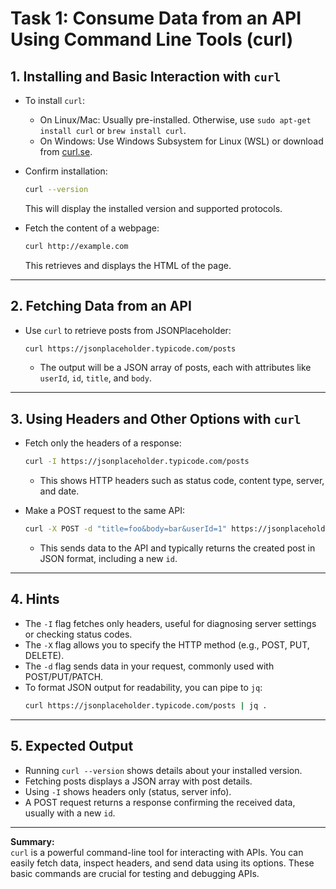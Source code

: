 # Task 1: Consume Data from an API Using Command Line Tools (curl)

## 1. Installing and Basic Interaction with `curl`

- To install `curl`:
  - On Linux/Mac: Usually pre-installed. Otherwise, use `sudo apt-get install curl` or `brew install curl`.
  - On Windows: Use Windows Subsystem for Linux (WSL) or download from [curl.se](https://curl.se/).

- Confirm installation:
  ```sh
  curl --version
  ```
  This will display the installed version and supported protocols.

- Fetch the content of a webpage:
  ```sh
  curl http://example.com
  ```
  This retrieves and displays the HTML of the page.

---

## 2. Fetching Data from an API

- Use `curl` to retrieve posts from JSONPlaceholder:
  ```sh
  curl https://jsonplaceholder.typicode.com/posts
  ```
  - The output will be a JSON array of posts, each with attributes like `userId`, `id`, `title`, and `body`.

---

## 3. Using Headers and Other Options with `curl`

- Fetch only the headers of a response:
  ```sh
  curl -I https://jsonplaceholder.typicode.com/posts
  ```
  - This shows HTTP headers such as status code, content type, server, and date.

- Make a POST request to the same API:
  ```sh
  curl -X POST -d "title=foo&body=bar&userId=1" https://jsonplaceholder.typicode.com/posts
  ```
  - This sends data to the API and typically returns the created post in JSON format, including a new `id`.

---

## 4. Hints

- The `-I` flag fetches only headers, useful for diagnosing server settings or checking status codes.
- The `-X` flag allows you to specify the HTTP method (e.g., POST, PUT, DELETE).
- The `-d` flag sends data in your request, commonly used with POST/PUT/PATCH.
- To format JSON output for readability, you can pipe to `jq`:
  ```sh
  curl https://jsonplaceholder.typicode.com/posts | jq .
  ```

---

## 5. Expected Output

- Running `curl --version` shows details about your installed version.
- Fetching posts displays a JSON array with post details.
- Using `-I` shows headers only (status, server info).
- A POST request returns a response confirming the received data, usually with a new `id`.

---

**Summary:**  
`curl` is a powerful command-line tool for interacting with APIs. You can easily fetch data, inspect headers, and send data using its options. These basic commands are crucial for testing and debugging APIs.